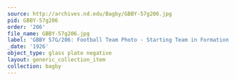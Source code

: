 ```yaml
---
source: http://archives.nd.edu/Bagby/GBBY-57g206.jpg
pid: GBBY-57g206
order: '206'
file_name: GBBY-57g206.jpg
label: 'GBBY 57G/206: Football Team Photo - Starting Team in Formation - 1926'
_date: '1926'
object_type: glass plate negative
layout: generic_collection_item
collection: bagby
---
```

